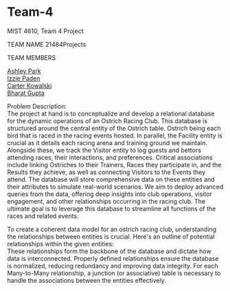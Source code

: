 # Team-4
MIST 4610, Team 4 Project

TEAM NAME 21484Projects

TEAM MEMBERS 

[Ashley Park](https://github.com/ap86129) <br/>
[Izzie Paden](https://github.com/izziepaden) <br/>
[Carter Kowalski](https://github.com/carterkowalski1) <br/>
[Bharat Gupta](https://github.com/BG57387) <br/>


Problem Description:<br/>
The project at hand is to conceptualize and develop a relational database for the dynamic operations of an Ostrich Racing Club. This database is structured around the central entity of the Ostrich table. Ostrich being each bird that is raced in the racing events hosted. In parallel, the Facility entity is crucial as it details each racing arena and training ground we maintain. Alongside these, we track the Visitor entity to log guests and bettors attending races, their interactions, and preferences. Critical associations include linking Ostriches to their Trainers, Races they participate in, and the Results they achieve, as well as connecting Visitors to the Events they attend. The database will store comprehensive data on these entities and their attributes to simulate real-world scenarios. We aim to deploy advanced queries from the data, offering deep insights into club operations, visitor engagement, and other relationships occurring in the racing club.  The ultimate goal is to leverage this database to streamline all functions of the races and related events.

To create a coherent data model for an ostrich racing club, understanding the relationships between entities is crucial. Here's an outline of potential relationships within the given entities:<br/>
These relationships form the backbone of the database and dictate how data is interconnected. Properly defined relationships ensure the database is normalized, reducing redundancy and improving data integrity. For each Many-to-Many relationship, a junction (or associative) table is necessary to handle the associations between the entities effectively.



